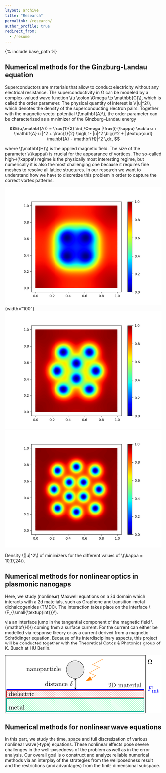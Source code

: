 ```yaml
---
layout: archive
title: "Research"
permalink: /research/
author_profile: true
redirect_from:
  - /resume
---
```


{% include base_path %}


## Numerical methods for the Ginzburg-Landau equation

Superconductors are materials that allow to conduct electricity without any electrical resistance. The superconductivity in Ω can be modeled by a complex-valued wave function 
\\(u \colon \Omega \to \mathbb{C}\\), which is called the order parameter. The physical quantity of interest is \\(|u|^2\\), which denotes the density of the superconducting electron pairs. Together with the magnetic vector potential \\(\mathbf{A}\\), the order parameter can be characterized as a minimizer of the Ginzburg–Landau energy

$$E(u,\mathbf{A}) = \frac{1}{2} \int_\Omega |\frac{i}{\kappa} \nabla u + \mathbf{A} u |^2 + \frac{1}{2} \bigl( 1- |u|^2 \bigr)^2 + |\textup{curl} \mathbf{A} - \mathbf{H}|^2  \,dx, $$

where \\(\mathbf{H}\\) is the applied magnetic field. The size of the parameter \\(\kappa\\) is crucial for the appearance of vortices. The so-called high-\\(\kappa\\) regime is the physically most interesting regime, but numerically it is also the most challenging one because it requires fine meshes to resolve all lattice structures. In our research we want to understand how we have to discretize this problem in order to capture the correct vortex patterns.

![\\(\kappa = 10\\)](plot_sol_kappa_10_h8.png){width="100"}
![\\(\kappa = 17\\)](plot_sol_kappa_17_h8.png "test")
![\\(\kappa = 24\\)](plot_sol_kappa_24_h8.png)

 
Density \\(|u|^2\\) of minimizers for the different values of \\(\kappa = 10,17,24\\).




## Numerical methods for nonlinear optics in plasmonic nanogaps

Here, we study (nonlinear) Maxwell equations on a 3d domain which interacts with a 2d materials, such as Graphene and transition-metal dichalcogenides (TMDC). The interaction takes place on the interface \\(F_{\small{\textup{int}}}\\).

via an interface jump in the tangential component of the magnetic field \\(\mathbf{H}\\) coming from a surface current. For the current can either be modelled via response theory or as a current derived from a magnetic Schrödinger equation. Because of its interdisciplinary aspects, this project will be conducted together with the Theoretical Optics & Photonics group of K. Busch at HU Berlin.

![Experimental setup](experiment-1.png)


 
## Numerical methods for nonlinear wave equations

In this part, we study the time, space and full discretization of various nonlinear wave(-type) equations. These nonlinear effects pose severe challenges in the well-posedness of the problem as well as in the error analysis. Our overall goal is o construct and analyze reliable numerical methods via an interplay of the strategies from the wellposedness result and the restrictions (and advantages) from the finite dimensional subspace.